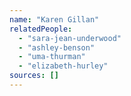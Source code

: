 ```yaml
---
name: "Karen Gillan"
relatedPeople:
  - "sara-jean-underwood"
  - "ashley-benson"
  - "uma-thurman"
  - "elizabeth-hurley"
sources: []
---
```


